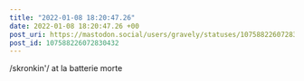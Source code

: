 ```yaml
---
title: "2022-01-08 18:20:47.26"
date: 2022-01-08 18:20:47.26 +00
post_uri: https://mastodon.social/users/gravely/statuses/107588226072830432
post_id: 107588226072830432
---
```

/skronkin'/ at la batterie morte



